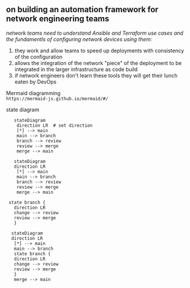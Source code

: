 ## on building an automation framework for network engineering teams  

_network teams need to understand Ansible and Terraform use cases and the fundamentls of configuring network devices using them:_   
1. they work and allow teams to speed up deployments with consistency of the configuration  
2. allows the integration of the network "piece" of the deployment to be integrated in the larger infrastructure as code build  
3. if network engineers don't learn these tools they will get their lunch eaten by DevOps  




Mermaid diagramming  
`https://mermaid-js.github.io/mermaid/#/`  

state diagram  
```
   stateDiagram
    direction LR  # set direction
    [*] --> main
    main --> branch
    branch --> review
    review --> merge
    merge --> main
```
```mermaid
   stateDiagram
   direction LR
    [*] --> main
    main --> branch
    branch --> review
    review --> merge
    merge --> main
 ```
 
 ```
  state branch {
    direction LR
    change --> review 
    review --> merge
    }
 ```
 ```mermaid
   stateDiagram
   direction LR
    [*] --> main
    main --> branch
    state branch {
    direction LR
    change --> review 
    review --> merge
    }
    merge --> main
 ```

